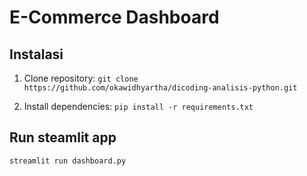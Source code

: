 # E-Commerce Dashboard

## Instalasi

1. Clone repository:
`git clone https://github.com/okawidhyartha/dicoding-analisis-python.git`

2. Install dependencies:
`pip install -r requirements.txt`

## Run steamlit app

```
streamlit run dashboard.py
```
